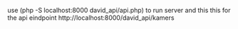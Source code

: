 use (php -S localhost:8000 david_api/api.php) to run server
and this this for the api eindpoint http://localhost:8000/david_api/kamers
